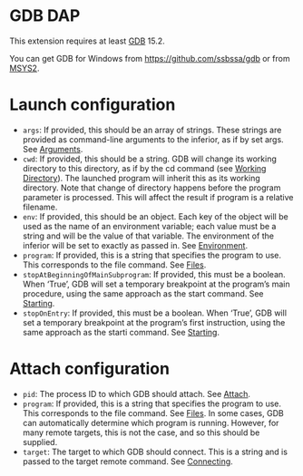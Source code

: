 # GDB DAP

This extension requires at least [GDB](https://sourceware.org/gdb/) 15.2.

You can get GDB for Windows from <https://github.com/ssbssa/gdb> or from [MSYS2](https://www.msys2.org/).

# Launch configuration
* `args`: If provided, this should be an array of strings. These strings are provided as command-line arguments to the inferior, as if by set args. See [Arguments](https://sourceware.org/gdb/current/onlinedocs/gdb.html/Arguments.html#Arguments).
* `cwd`: If provided, this should be a string. GDB will change its working directory to this directory, as if by the cd command (see [Working Directory](https://sourceware.org/gdb/current/onlinedocs/gdb.html/Working-Directory.html#Working-Directory)). The launched program will inherit this as its working directory. Note that change of directory happens before the program parameter is processed. This will affect the result if program is a relative filename.
 * `env`: If provided, this should be an object. Each key of the object will be used as the name of an environment variable; each value must be a string and will be the value of that variable. The environment of the inferior will be set to exactly as passed in. See [Environment](https://sourceware.org/gdb/current/onlinedocs/gdb.html/Environment.html#Environment).
* `program`: If provided, this is a string that specifies the program to use. This corresponds to the file command. See [Files](https://sourceware.org/gdb/current/onlinedocs/gdb.html/Files.html#Files).
* `stopAtBeginningOfMainSubprogram`: If provided, this must be a boolean. When ‘True’, GDB will set a temporary breakpoint at the program’s main procedure, using the same approach as the start command. See [Starting](https://sourceware.org/gdb/current/onlinedocs/gdb.html/Starting.html#Starting).
* `stopOnEntry`: If provided, this must be a boolean. When ‘True’, GDB will set a temporary breakpoint at the program’s first instruction, using the same approach as the starti command. See [Starting](https://sourceware.org/gdb/current/onlinedocs/gdb.html/Starting.html#Starting).

# Attach configuration
* `pid`: The process ID to which GDB should attach. See [Attach](https://sourceware.org/gdb/current/onlinedocs/gdb.html/Attach.html#Attach).
* `program`: If provided, this is a string that specifies the program to use. This corresponds to the file command. See [Files](https://sourceware.org/gdb/current/onlinedocs/gdb.html/Files.html#Files). In some cases, GDB can automatically determine which program is running. However, for many remote targets, this is not the case, and so this should be supplied.
* `target`: The target to which GDB should connect. This is a string and is passed to the target remote command. See [Connecting](https://sourceware.org/gdb/current/onlinedocs/gdb.html/Connecting.html#Connecting).
